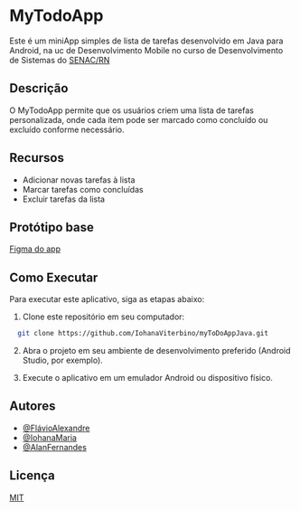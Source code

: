 
# MyTodoApp

Este é um miniApp simples de lista de tarefas desenvolvido em Java para Android, na uc de Desenvolvimento Mobile no curso de Desenvolvimento de Sistemas do [SENAC/RN](https://www.rn.senac.br/)

## Descrição

O MyTodoApp permite que os usuários criem uma lista de tarefas personalizada, onde cada item pode ser marcado como concluído ou excluído conforme necessário.

## Recursos

- Adicionar novas tarefas à lista
- Marcar tarefas como concluídas
- Excluir tarefas da lista


## Protótipo base

[Figma do app](https://www.figma.com/file/fHLb4ZOdxTA3zfEnISALEj/Untitled?type=design&node-id=0%3A1&mode=design&t=4geV9XpWTgTQTbKy-1)


## Como Executar

Para executar este aplicativo, siga as etapas abaixo:

1. Clone este repositório em seu computador:

```bash
  git clone https://github.com/IohanaViterbino/myToDoAppJava.git
```

2. Abra o projeto em seu ambiente de desenvolvimento preferido (Android Studio, por exemplo).

3. Execute o aplicativo em um emulador Android ou dispositivo físico.

## Autores

- [@FlávioAlexandre](https://github.com/ClarkAshida) 
- [@IohanaMaria](https://github.com/IohanaViterbino) 
- [@AlanFernandes](https://github.com/AlanFernandesXavier)

## Licença

[MIT](https://choosealicense.com/licenses/mit/)

